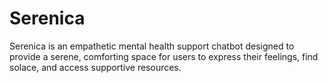 # Serenica
Serenica is an empathetic mental health support chatbot designed to provide a serene, comforting space for users to express their feelings, find solace, and access supportive resources.
